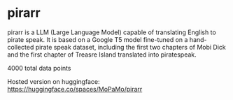 # pirarr

pirarr is a LLM (Large Language Model) capable of translating English to pirate speak. It is based on a Google T5 model fine-tuned on a hand-collected pirate speak dataset, including the first two chapters of Mobi Dick and the first chapter of Treasre Island translated into piratespeak.

4000 total data points

Hosted version on huggingface: <https://huggingface.co/spaces/MoPaMo/pirarr>